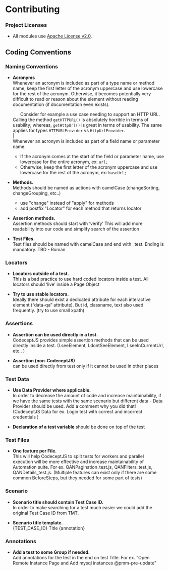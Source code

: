 # Contributing

### Project Licenses

- All modules use [Apache License v2.0](LICENSE.md).

## Coding Conventions

### Naming Conventions

* **Acronyms**  
  Whenever an acronym is included as part of a type name or method name, keep the first
letter of the acronym uppercase and use lowercase for the rest of the acronym. Otherwise,
it becomes potentially very difficult to read or reason about the element without
reading documentation (if documentation even exists).   

  &nbsp;&nbsp;&nbsp;&nbsp;&nbsp;&nbsp;Consider for example a use case needing to support an HTTP URL. Calling the method
`getHTTPURL()` is absolutely horrible in terms of usability; whereas, `getHttpUrl()` is
great in terms of usability. The same applies for types `HTTPURLProvider` vs
`HttpUrlProvider`.  
|  
  Whenever an acronym is included as part of a field name or parameter name:
  * If the acronym comes at the start of the field or parameter name, use lowercase for the entire acronym, ex: `url;`
  * Otherwise, keep the first letter of the acronym uppercase and use lowercase for the rest of the acronym, ex: `baseUrl;`


* **Methods.**   
  Methods should be named as actions  with camelCase (changeSorting, changeGrouping, etc..)
  * use "change" instead of "apply" for methods
  * add postfix "Locator" for each method that returns locator


* **Assertion methods.**  
  Assertion methods should start with ‘verify’ This will add more readability into our code and simplify search of the assertion


* **Test Files.**   
  Test files should be named with camelCase and end with _test. Ending is mandatory. TBD - Roman

### Locators

* **Locators outside of a test.**   
  This is a bad practice to use hard coded locators inside a test. All locators should ‘live’ inside a Page Object


* **Try to use stable locators.**   
  Ideally there should exist a dedicated attribute for each interactive element (“data-qa” attribute). But id, classname, text also used frequently. (try to use small xpath)

### Assertions

* **Assertion can be used directly in a test.**  
  CodeceptJS provides simple assertion methods that can be used directly inside a test. (I.seeElement, I.dontSeeElement, I.seeInCurrentUrl, etc.. )


* **Assertion (non-CodeceptJS)**  
  can be used directly from test only if it cannot be used in other places

### Test Data

* **Use Data Provider where applicable.**  
  In order to decrease the amount of code and increase maintainability, if we have the same tests with the same scenario but different data - Data Provider should be used. Add a comment why you did that! (CodeceptJS Data for ex. Login test with correct and incorrect credentials )


* **Declaration of a test variable** should be done on top of the test

### Test Files

* **One feature per File.**  
This will help CodeceptJS to split tests for workers and parallel execution will be more effective and increase maintainability of Automation suite. For ex. QANPagination_test.js, QANFilters_test.js, QANDetails_test.js. (Multiple features can exist only if there are some common BeforeSteps, but they needed for some part of tests)

### Scenario

* **Scenario title should contain Test Case ID.**  
  In order to make searching for a test much easier we could add the original Test Case ID from TMT.


* **Scenario title template.**  
 {TEST_CASE_ID} Title {annotation}

### Annotations

* **Add a test to some Group if needed.**  
  Add annotations for the test in the end on test Title. For ex. “Open Remote Instance Page and Add mysql instances @pmm-pre-update"